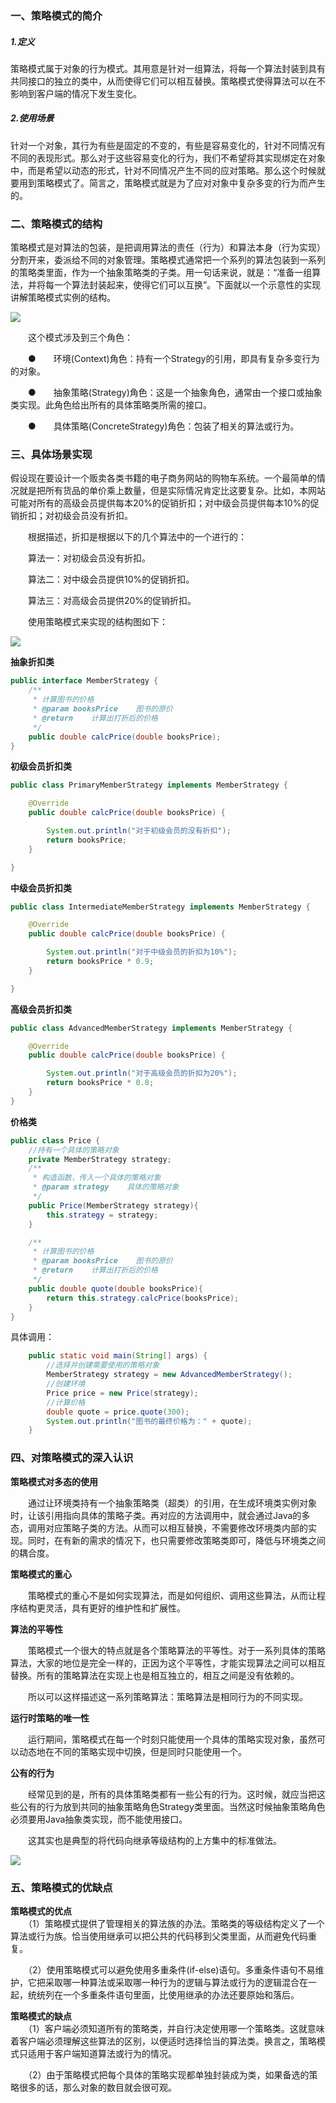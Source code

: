 ### 一、策略模式的简介

##### 1.定义

策略模式属于对象的行为模式。其用意是针对一组算法，将每一个算法封装到具有共同接口的独立的类中，从而使得它们可以相互替换。策略模式使得算法可以在不影响到客户端的情况下发生变化。

##### 2.使用场景

针对一个对象，其行为有些是固定的不变的，有些是容易变化的，针对不同情况有不同的表现形式。那么对于这些容易变化的行为，我们不希望将其实现绑定在对象中，而是希望以动态的形式，针对不同情况产生不同的应对策略。那么这个时候就要用到策略模式了。简言之，策略模式就是为了应对对象中复杂多变的行为而产生的。

### 二、策略模式的结构

策略模式是对算法的包装，是把调用算法的责任（行为）和算法本身（行为实现）分割开来，委派给不同的对象管理。策略模式通常把一个系列的算法包装到一系列的策略类里面，作为一个抽象策略类的子类。用一句话来说，就是：“准备一组算法，并将每一个算法封装起来，使得它们可以互换”。下面就以一个示意性的实现讲解策略模式实例的结构。  


![](https://upload-images.jianshu.io/upload_images/3985563-b97fa59581b3c88c.png?imageMogr2/auto-orient/strip%7CimageView2/2/w/1240)

  


  
　　这个模式涉及到三个角色：

　　●　　环境\(Context\)角色：持有一个Strategy的引用，即具有复杂多变行为的对象。

　　●　　抽象策略\(Strategy\)角色：这是一个抽象角色，通常由一个接口或抽象类实现。此角色给出所有的具体策略类所需的接口。

　　●　　具体策略\(ConcreteStrategy\)角色：包装了相关的算法或行为。

### 三、具体场景实现

假设现在要设计一个贩卖各类书籍的电子商务网站的购物车系统。一个最简单的情况就是把所有货品的单价乘上数量，但是实际情况肯定比这要复杂。比如，本网站可能对所有的高级会员提供每本20%的促销折扣；对中级会员提供每本10%的促销折扣；对初级会员没有折扣。

　　根据描述，折扣是根据以下的几个算法中的一个进行的：

　　算法一：对初级会员没有折扣。

　　算法二：对中级会员提供10%的促销折扣。

　　算法三：对高级会员提供20%的促销折扣。

　　使用策略模式来实现的结构图如下：  


![](https://upload-images.jianshu.io/upload_images/3985563-3fcb880d2e7c5e2b.png?imageMogr2/auto-orient/strip%7CimageView2/2/w/1240)

  


  
**抽象折扣类**

```java
public interface MemberStrategy {
    /**
     * 计算图书的价格
     * @param booksPrice    图书的原价
     * @return    计算出打折后的价格
     */
    public double calcPrice(double booksPrice);
}
```

**初级会员折扣类**

```java
public class PrimaryMemberStrategy implements MemberStrategy {

    @Override
    public double calcPrice(double booksPrice) {

        System.out.println("对于初级会员的没有折扣");
        return booksPrice;
    }

}
```

**中级会员折扣类**

```java
public class IntermediateMemberStrategy implements MemberStrategy {

    @Override
    public double calcPrice(double booksPrice) {

        System.out.println("对于中级会员的折扣为10%");
        return booksPrice * 0.9;
    }

}
```

**高级会员折扣类**

```java
public class AdvancedMemberStrategy implements MemberStrategy {

    @Override
    public double calcPrice(double booksPrice) {

        System.out.println("对于高级会员的折扣为20%");
        return booksPrice * 0.8;
    }
}
```

**价格类**

```java
public class Price {
    //持有一个具体的策略对象
    private MemberStrategy strategy;
    /**
     * 构造函数，传入一个具体的策略对象
     * @param strategy    具体的策略对象
     */
    public Price(MemberStrategy strategy){
        this.strategy = strategy;
    }

    /**
     * 计算图书的价格
     * @param booksPrice    图书的原价
     * @return    计算出打折后的价格
     */
    public double quote(double booksPrice){
        return this.strategy.calcPrice(booksPrice);
    }
}
```

具体调用：

```java
    public static void main(String[] args) {
        //选择并创建需要使用的策略对象
        MemberStrategy strategy = new AdvancedMemberStrategy();
        //创建环境
        Price price = new Price(strategy);
        //计算价格
        double quote = price.quote(300);
        System.out.println("图书的最终价格为：" + quote);
    }
```

### 四、对策略模式的深入认识

**策略模式对多态的使用**

  
　　通过让环境类持有一个抽象策略类（超类）的引用，在生成环境类实例对象时，让该引用指向具体的策略子类。再对应的方法调用中，就会通过Java的多态，调用对应策略子类的方法。从而可以相互替换，不需要修改环境类内部的实现。同时，在有新的需求的情况下，也只需要修改策略类即可，降低与环境类之间的耦合度。

**策略模式的重心**

　　策略模式的重心不是如何实现算法，而是如何组织、调用这些算法，从而让程序结构更灵活，具有更好的维护性和扩展性。

**算法的平等性**

　　策略模式一个很大的特点就是各个策略算法的平等性。对于一系列具体的策略算法，大家的地位是完全一样的，正因为这个平等性，才能实现算法之间可以相互替换。所有的策略算法在实现上也是相互独立的，相互之间是没有依赖的。

　　所以可以这样描述这一系列策略算法：策略算法是相同行为的不同实现。

**运行时策略的唯一性**

　　运行期间，策略模式在每一个时刻只能使用一个具体的策略实现对象，虽然可以动态地在不同的策略实现中切换，但是同时只能使用一个。

**公有的行为**

　　经常见到的是，所有的具体策略类都有一些公有的行为。这时候，就应当把这些公有的行为放到共同的抽象策略角色Strategy类里面。当然这时候抽象策略角色必须要用Java抽象类实现，而不能使用接口。

　　这其实也是典型的将代码向继承等级结构的上方集中的标准做法。  


![](https://upload-images.jianshu.io/upload_images/3985563-398483227b01f042.png?imageMogr2/auto-orient/strip%7CimageView2/2/w/1240)

  


### 五、策略模式的优缺点

**策略模式的优点**  
　　（1）策略模式提供了管理相关的算法族的办法。策略类的等级结构定义了一个算法或行为族。恰当使用继承可以把公共的代码移到父类里面，从而避免代码重复。

　　（2）使用策略模式可以避免使用多重条件\(if-else\)语句。多重条件语句不易维护，它把采取哪一种算法或采取哪一种行为的逻辑与算法或行为的逻辑混合在一起，统统列在一个多重条件语句里面，比使用继承的办法还要原始和落后。

**策略模式的缺点**  
　　（1）客户端必须知道所有的策略类，并自行决定使用哪一个策略类。这就意味着客户端必须理解这些算法的区别，以便适时选择恰当的算法类。换言之，策略模式只适用于客户端知道算法或行为的情况。

　　（2）由于策略模式把每个具体的策略实现都单独封装成为类，如果备选的策略很多的话，那么对象的数目就会很可观。

